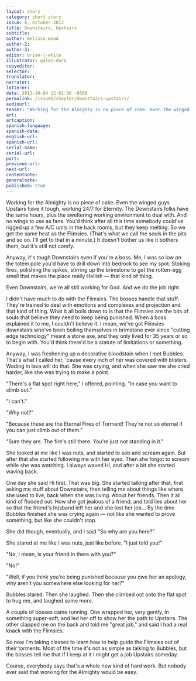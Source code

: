 ```yaml
---
layout: story
category: short story
issue: 6, October 2013
title: Downstairs, Upstairs
subtitle:
author: melissa-mead
author-2:
author-3:
editor: brian-j-white
illustrator: galen-dara
copyeditor:
selector:
translator:
narrator:
letterer:
date: 2013-10-04 12:01:00 -0500
permalink: /issue6/chapter/downstairs-upstairs/
audiourl:
teaser: "Working for the Almighty is no piece of cake. Even the winged guys Upstairs have it tough, working 24/7 for Eternity."
art:
artcaption:
spanish-language:
spanish-date:
english-url:
spanish-url:
serial-name:
serial-url:
part:
previous-url:
next-url:
contentnote:
generalnote:
published: true
---
```


Working for the Almighty is no piece of cake. Even the winged guys Upstairs have it tough, working 24/7 for Eternity. The Downstairs folks have the same hours, plus the sweltering working environment to deal with. And no wings to use as fans. You'd think after all this time somebody could've rigged up a few A/C units in the back rooms, but they keep melting. So we get the same heat as the Flimsies. (That's what we call the souls in the pits and so on. I'll get to that in a minute.) It doesn't bother us like it bothers them, but it's still not comfy.

Anyway, it's tough Downstairs even if you're a boss. Me, I was so low on the totem pole you'd have to drill down into bedrock to see my spot. Stoking fires, polishing the spikes, stirring up the brimstone to get the rotten-egg smell that makes the place really Hellish — that kind of thing.

Even Downstairs, we're all still working for God. And we do the job right.

I didn't have much to do with the Flimsies. The bosses handle that stuff. They're trained to deal with emotions and complexes and projection and that kind of thing. What it all boils down to is that the Flimsies are the bits of souls that believe they need to keep being punished. When a boss explained it to me, I couldn't believe it. I mean, we've got Flimsies downstairs who've been boiling themselves in brimstone ever since "cutting edge technology" meant a stone axe, and they only lived for 35 years or so to begin with. You'd think there'd be a statute of limitations or something.

Anyway, I was freshening up a decorative bloodstain when I met Bubbles. That's what I called her, 'cause every inch of her was covered with blisters. Wading in lava will do that.  She was crying, and when she saw me she cried harder, like she was trying to make a point.

"There's a flat spot right here," I offered, pointing. "In case you want to climb out."

"I can't."

"Why not?"

"Because these are the Eternal Fires of Torment! They're not so eternal if you can just climb out of them."

"Sure they are. The fire's still there. You're just not standing in it."

She looked at me like I was nuts, and started to sob and scream again. But after that she started following me with her eyes. Then she forgot to scream while she was watching. I always waved Hi, and after a bit she started waving back.

One day she said Hi first. That was big. She started talking after that, first asking me stuff about Downstairs, then telling me about things like where she used to live, back when she was living. About her friends. Then it all kind of flooded out. How she got jealous of a friend, and told lies about her so that the friend's husband left her and she lost her job… By the time Bubbles finished she was crying again — not like she wanted to prove something, but like she couldn't stop.

She did though, eventually, and I said "So why are you here?"

She stared at me like I was nuts, just like before. "I just told you!"

"No, I mean, is your friend in there with you?"

"No!"

"Well, if you think you're being punished because you owe her an apology, why aren't you somewhere else looking for her?"

Bubbles stared. Then she laughed. Then she climbed out onto the flat spot to hug me, and laughed some more.

A couple of bosses came running. One wrapped her, very gently, in something super-soft, and led her off to show her the path to Upstairs. The other clapped me on the back and told me "great job," and said I had a real knack with the Flimsies.

So now I'm taking classes to learn how to help guide the Flimsies out of their torments. Most of the time it's not as simple as talking to Bubbles, but the bosses tell me that if I keep at it I might get a job Upstairs someday.

Course, everybody says that's a whole new kind of hard work. But nobody ever said that working for the Almighty would be easy.
